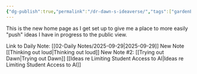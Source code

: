 ```yaml
---
{"dg-publish":true,"permalink":"/dr-dawn-s-ideaverse/","tags":["gardenEntry"],"created":"2025-10-01T13:53:11.408-04:00","updated":"2025-10-04T14:29:32.549-04:00"}
---
```


This is the new home page as I get set up to give me a place to more easily "push" ideas I have in progress to the public view.

Link to Daily Note: [[02-Daily Notes/2025-09-29\|2025-09-29]]
New Note [[Thinking out loud\|Thinking out loud]] 
New Note #2: [[Trying out Dawn\|Trying out Dawn]]
[[Ideas re Limiting Student Access to AI\|Ideas re Limiting Student Access to AI]] 
